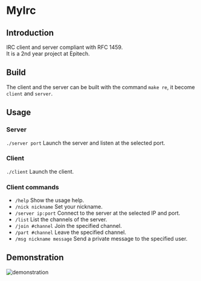 # MyIrc
## Introduction
IRC client and server compliant with RFC 1459.  
It is a 2nd year project at Epitech.

## Build
The client and the server can be built with the command `make re`, it become `client` and `server`.

## Usage
### Server
`./server port` Launch the server and listen at the selected port.  

### Client
`./client` Launch the client.  

### Client commands
- `/help` Show the usage help.  
- `/nick nickname` Set your nickname.  
- `/server ip:port` Connect to the server at the selected IP and port.  
- `/list` List the channels of the server.  
- `/join #channel` Join the specified channel.  
- `/part #channel` Leave the specified channel.  
- `/msg nickname message` Send a private message to the specified user.   

## Demonstration
![demonstration](https://raw.githubusercontent.com/aveldocquin/MyIrc/master/docs/images/demonstration.gif)  
